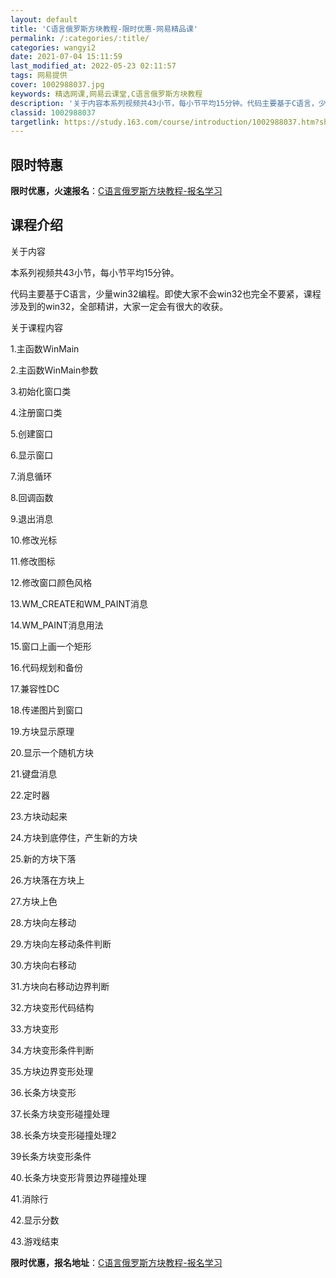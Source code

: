 ```yaml
---
layout: default
title: 'C语言俄罗斯方块教程-限时优惠-网易精品课'
permalink: /:categories/:title/
categories: wangyi2
date: 2021-07-04 15:11:59
last_modified_at: 2022-05-23 02:11:57
tags: 网易提供
cover: 1002988037.jpg
keywords: 精选网课,网易云课堂,C语言俄罗斯方块教程
description: '关于内容本系列视频共43小节，每小节平均15分钟。代码主要基于C语言，少量win32编程。即使大家不会win32也完全不'
classid: 1002988037
targetlink: https://study.163.com/course/introduction/1002988037.htm?share=1&shareId=1025206652&utm_campaign=share&utm_medium=iphoneShare&utm_source=&utm_u=1025206652
---
```


## 限时特惠

**限时优惠，火速报名**：[C语言俄罗斯方块教程-报名学习](https://study.163.com/course/introduction/1002988037.htm?share=1&shareId=1025206652&utm_campaign=share&utm_medium=iphoneShare&utm_source=&utm_u=1025206652)

## 课程介绍

关于内容

本系列视频共43小节，每小节平均15分钟。

代码主要基于C语言，少量win32编程。即使大家不会win32也完全不要紧，课程涉及到的win32，全部精讲，大家一定会有很大的收获。

关于课程内容

1.主函数WinMain

2.主函数WinMain参数

3.初始化窗口类

4.注册窗口类

5.创建窗口

6.显示窗口

7.消息循环

8.回调函数

9.退出消息

10.修改光标

11.修改图标

12.修改窗口颜色风格

13.WM_CREATE和WM_PAINT消息

14.WM_PAINT消息用法

15.窗口上画一个矩形

16.代码规划和备份

17.兼容性DC

18.传递图片到窗口

19.方块显示原理

20.显示一个随机方块

21.键盘消息

22.定时器

23.方块动起来

24.方块到底停住，产生新的方块

25.新的方块下落

26.方块落在方块上

27.方块上色

28.方块向左移动

29.方块向左移动条件判断

30.方块向右移动

31.方块向右移动边界判断

32.方块变形代码结构

33.方块变形

34.方块变形条件判断

35.方块边界变形处理

36.长条方块变形

37.长条方块变形碰撞处理

38.长条方块变形碰撞处理2

39长条方块变形条件

40.长条方块变形背景边界碰撞处理

41.消除行

42.显示分数

43.游戏结束

**限时优惠，报名地址**：[C语言俄罗斯方块教程-报名学习](https://study.163.com/course/introduction/1002988037.htm?share=1&shareId=1025206652&utm_campaign=share&utm_medium=iphoneShare&utm_source=&utm_u=1025206652)

